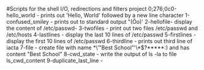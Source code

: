 #Scripts for the shell I/O, redirections and filters project
0;276;0c0-hello_world - prints out 'Hello, World' followed by a new line character
1-confused_smiley - prints out to standard output "(Ôo)'
2-hellofile- display the content of /etc/passwd-
3-twofiles - print out two files /etc/passwd and /etc/hosts
4-lastlines - display the last 10 lines of /etc/passwd
5-firstlines - display the first 10 lines of /etc/passwd
6-thirdline - prints out third line of iacta
7-file -  create file with name \*\\'"Best School"\'\\*$\?\*\*\*\*\*:) and has content "Best School"
8-cwd_state - write the output of ls -la to file ls_cwd_content
9-duplicate_last_line - 